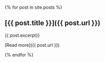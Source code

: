 {% for  post in site.posts %}

## [{{ post.title }}]({{ post.url }})

{{ post.excerpt}}

[Read more]({{ post.url }})

{% endfor %}
